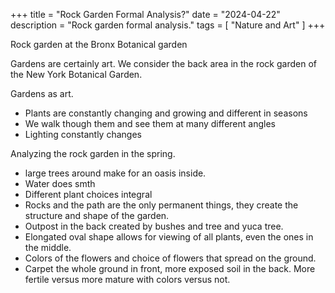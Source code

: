 +++
title = "Rock Garden Formal Analysis?"
date = "2024-04-22"
description = "Rock garden formal analysis."
tags = [
    "Nature and Art"
]
+++

Rock garden at the Bronx Botanical garden

Gardens are certainly art. We consider the back area in the rock garden of the New York Botanical Garden. 

Gardens as art.
- Plants are constantly changing and growing and different in seasons
- We walk though them and see them at many different angles
- Lighting constantly changes

Analyzing the rock garden in the spring.
- large trees around make for an oasis inside.
- Water does smth
- Different plant choices integral
- Rocks and the path are the only permanent things, they create the structure and shape of the garden.
- Outpost in the back created by bushes and tree and yuca tree. 
- Elongated oval shape allows for viewing of all plants, even the ones in the middle.
- Colors of the flowers and choice of flowers that spread on the ground. 
- Carpet the whole ground in front, more exposed soil in the back. More fertile versus more mature with colors versus not.